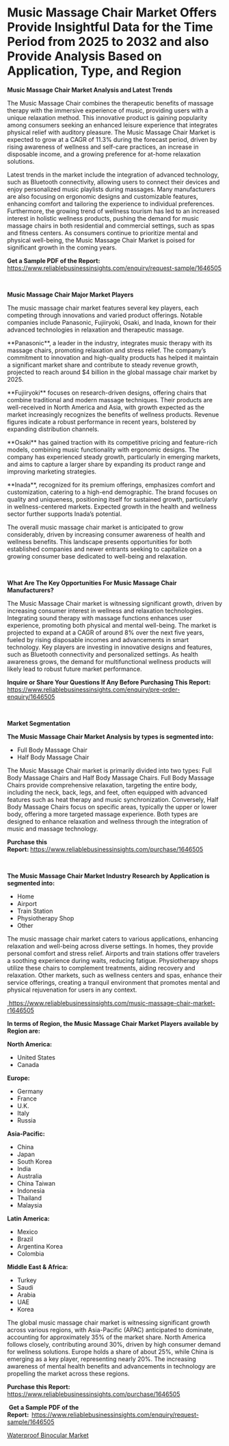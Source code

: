 <p><h1>Music Massage Chair Market Offers Provide Insightful Data for the Time Period from 2025 to 2032 and also Provide Analysis Based on Application, Type, and Region</h1></p><p><strong>Music Massage Chair Market Analysis and Latest Trends</strong></p>
<p><p>The Music Massage Chair combines the therapeutic benefits of massage therapy with the immersive experience of music, providing users with a unique relaxation method. This innovative product is gaining popularity among consumers seeking an enhanced leisure experience that integrates physical relief with auditory pleasure. The Music Massage Chair Market is expected to grow at a CAGR of 11.3% during the forecast period, driven by rising awareness of wellness and self-care practices, an increase in disposable income, and a growing preference for at-home relaxation solutions.</p><p>Latest trends in the market include the integration of advanced technology, such as Bluetooth connectivity, allowing users to connect their devices and enjoy personalized music playlists during massages. Many manufacturers are also focusing on ergonomic designs and customizable features, enhancing comfort and tailoring the experience to individual preferences. Furthermore, the growing trend of wellness tourism has led to an increased interest in holistic wellness products, pushing the demand for music massage chairs in both residential and commercial settings, such as spas and fitness centers. As consumers continue to prioritize mental and physical well-being, the Music Massage Chair Market is poised for significant growth in the coming years.</p></p>
<p><strong>Get a Sample PDF of the Report:&nbsp;</strong> <a href="https://www.reliablebusinessinsights.com/enquiry/request-sample/1646505?utm_campaign=2354&utm_medium=2&utm_source=Github&utm_content=ia&utm_term=09022025&utm_id=music-massage-chair">https://www.reliablebusinessinsights.com/enquiry/request-sample/1646505</a></p>
<p>&nbsp;</p>
<p><strong>Music Massage Chair Major Market Players</strong></p>
<p><p>The music massage chair market features several key players, each competing through innovations and varied product offerings. Notable companies include Panasonic, Fujiiryoki, Osaki, and Inada, known for their advanced technologies in relaxation and therapeutic massage.</p><p>**Panasonic**, a leader in the industry, integrates music therapy with its massage chairs, promoting relaxation and stress relief. The company’s commitment to innovation and high-quality products has helped it maintain a significant market share and contribute to steady revenue growth, projected to reach around $4 billion in the global massage chair market by 2025.</p><p>**Fujiiryoki** focuses on research-driven designs, offering chairs that combine traditional and modern massage techniques. Their products are well-received in North America and Asia, with growth expected as the market increasingly recognizes the benefits of wellness products. Revenue figures indicate a robust performance in recent years, bolstered by expanding distribution channels.</p><p>**Osaki** has gained traction with its competitive pricing and feature-rich models, combining music functionality with ergonomic designs. The company has experienced steady growth, particularly in emerging markets, and aims to capture a larger share by expanding its product range and improving marketing strategies.</p><p>**Inada**, recognized for its premium offerings, emphasizes comfort and customization, catering to a high-end demographic. The brand focuses on quality and uniqueness, positioning itself for sustained growth, particularly in wellness-centered markets. Expected growth in the health and wellness sector further supports Inada’s potential.</p><p>The overall music massage chair market is anticipated to grow considerably, driven by increasing consumer awareness of health and wellness benefits. This landscape presents opportunities for both established companies and newer entrants seeking to capitalize on a growing consumer base dedicated to well-being and relaxation.</p></p>
<p>&nbsp;</p>
<p><strong>What Are The Key Opportunities For Music Massage Chair Manufacturers?</strong></p>
<p><p>The Music Massage Chair market is witnessing significant growth, driven by increasing consumer interest in wellness and relaxation technologies. Integrating sound therapy with massage functions enhances user experience, promoting both physical and mental well-being. The market is projected to expand at a CAGR of around 8% over the next five years, fueled by rising disposable incomes and advancements in smart technology. Key players are investing in innovative designs and features, such as Bluetooth connectivity and personalized settings. As health awareness grows, the demand for multifunctional wellness products will likely lead to robust future market performance.</p></p>
<p><strong>Inquire or Share Your Questions If Any Before Purchasing This Report:</strong> <a href="https://www.reliablebusinessinsights.com/enquiry/pre-order-enquiry/1646505?utm_campaign=2354&utm_medium=2&utm_source=Github&utm_content=ia&utm_term=09022025&utm_id=music-massage-chair">https://www.reliablebusinessinsights.com/enquiry/pre-order-enquiry/1646505</a></p>
<p>&nbsp;</p>
<p><strong>Market Segmentation</strong></p>
<p><strong>The Music Massage Chair Market Analysis by types is segmented into:</strong></p>
<p><ul><li>Full Body Massage Chair</li><li>Half Body Massage Chair</li></ul></p>
<p><p>The Music Massage Chair market is primarily divided into two types: Full Body Massage Chairs and Half Body Massage Chairs. Full Body Massage Chairs provide comprehensive relaxation, targeting the entire body, including the neck, back, legs, and feet, often equipped with advanced features such as heat therapy and music synchronization. Conversely, Half Body Massage Chairs focus on specific areas, typically the upper or lower body, offering a more targeted massage experience. Both types are designed to enhance relaxation and wellness through the integration of music and massage technology.</p></p>
<p><strong>Purchase this Report:&nbsp;</strong><a href="https://www.reliablebusinessinsights.com/purchase/1646505?utm_campaign=2354&utm_medium=2&utm_source=Github&utm_content=ia&utm_term=09022025&utm_id=music-massage-chair">https://www.reliablebusinessinsights.com/purchase/1646505</a></p>
<p>&nbsp;</p>
<p><strong>The Music Massage Chair Market Industry Research by Application is segmented into:</strong></p>
<p><ul><li>Home</li><li>Airport</li><li>Train Station</li><li>Physiotherapy Shop</li><li>Other</li></ul></p>
<p><p>The music massage chair market caters to various applications, enhancing relaxation and well-being across diverse settings. In homes, they provide personal comfort and stress relief. Airports and train stations offer travelers a soothing experience during waits, reducing fatigue. Physiotherapy shops utilize these chairs to complement treatments, aiding recovery and relaxation. Other markets, such as wellness centers and spas, enhance their service offerings, creating a tranquil environment that promotes mental and physical rejuvenation for users in any context.</p></p>
<p><a href="https://www.reliablebusinessinsights.com/music-massage-chair-market-r1646505?utm_campaign=2354&utm_medium=2&utm_source=Github&utm_content=ia&utm_term=09022025&utm_id=music-massage-chair">&nbsp;https://www.reliablebusinessinsights.com/music-massage-chair-market-r1646505</a></p>
<p><strong>In terms of Region, the Music Massage Chair Market Players available by Region are:</strong></p>
<p>
    <p> <strong> North America: </strong>
        <ul>
            <li>United States</li>
            <li>Canada</li>
        </ul>
        </p> 
    <p> <strong> Europe: </strong>
        <ul>
            <li>Germany</li>
            <li>France</li>
            <li>U.K.</li>
            <li>Italy</li>
            <li>Russia</li>
        </ul>
        </p> 
    <p> <strong> Asia-Pacific: </strong>
        <ul>
            <li>China</li>
            <li>Japan</li>
            <li>South Korea</li>
            <li>India</li>
            <li>Australia</li>
            <li>China Taiwan</li>
            <li>Indonesia</li>
            <li>Thailand</li>
            <li>Malaysia</li>
        </ul>
        </p> 
    <p> <strong> Latin America: </strong>
        <ul>
            <li>Mexico</li>
            <li>Brazil</li>
            <li>Argentina Korea</li>
            <li>Colombia</li>
        </ul>
        </p> 
    <p> <strong> Middle East & Africa: </strong>
        <ul>
            <li>Turkey</li>
            <li>Saudi</li>
            <li>Arabia</li>
            <li>UAE</li>
            <li>Korea</li>
        </ul>
    </p>
    </p>
<p><p>The global music massage chair market is witnessing significant growth across various regions, with Asia-Pacific (APAC) anticipated to dominate, accounting for approximately 35% of the market share. North America follows closely, contributing around 30%, driven by high consumer demand for wellness solutions. Europe holds a share of about 25%, while China is emerging as a key player, representing nearly 20%. The increasing awareness of mental health benefits and advancements in technology are propelling the market across these regions.</p></p>
<p><strong>Purchase this Report: </strong><a href="https://www.reliablebusinessinsights.com/purchase/1646505?utm_campaign=2354&utm_medium=2&utm_source=Github&utm_content=ia&utm_term=09022025&utm_id=music-massage-chair">https://www.reliablebusinessinsights.com/purchase/1646505</a></p>
<p>&nbsp;<strong>Get a Sample PDF of the Report:&nbsp;&nbsp;</strong><a href="https://www.reliablebusinessinsights.com/enquiry/request-sample/1646505?utm_campaign=2354&utm_medium=2&utm_source=Github&utm_content=ia&utm_term=09022025&utm_id=music-massage-chair">https://www.reliablebusinessinsights.com/enquiry/request-sample/1646505</a></p>
<p><strong></strong></p>
<p><p><a href="https://github.com/barnickclara79/Market-Research-Report-List-1/blob/main/waterproof-binocular-market.md?utm_campaign=2354&utm_medium=2&utm_source=Github&utm_content=ia&utm_term=09022025&utm_id=music-massage-chair">Waterproof Binocular Market</a></p></p>